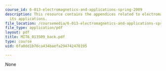 ```yaml
---
course_id: 6-013-electromagnetics-and-applications-spring-2009
description: This resource contains the appendices related to electromagnetics and
  its applications.
file_location: /coursemedia/6-013-electromagnetics-and-applications-spring-2009/6fa0dd1b76ca434baefa294742476195_MIT6_013S09_back.pdf
file_type: application/pdf
layout: pdf
title: MIT6_013S09_back.pdf
type: course
uid: 6fa0dd1b76ca434baefa294742476195

---
```

None